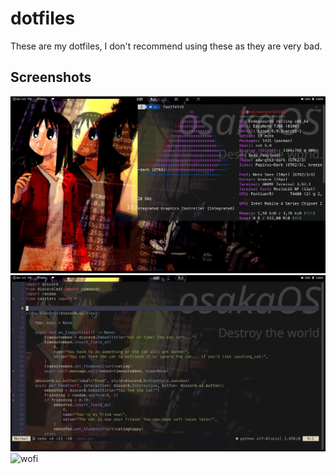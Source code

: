 # dotfiles

These are my dotfiles, I don't recommend using these as they are very bad.

## Screenshots

![fastfetch](screenshots/fastfetch.png)
![neovim](screenshots/neovim.png)
![wofi](wofi.png)
